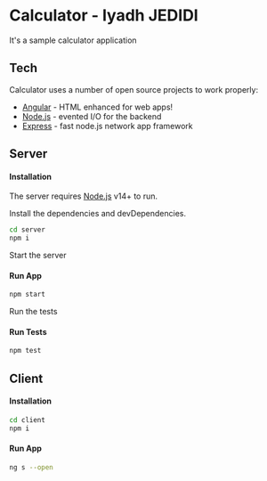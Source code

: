 # Calculator - Iyadh JEDIDI
It's a sample calculator application
## Tech
Calculator uses a number of open source projects to work properly:
- [Angular] - HTML enhanced for web apps!
- [Node.js] - evented I/O for the backend
- [Express] - fast node.js network app framework

## Server
#### Installation
The server requires [Node.js] v14+ to run.

Install the dependencies and devDependencies.
```sh
cd server
npm i
```
Start the server 
#### Run App
```sh
npm start
```
Run the tests
#### Run Tests
```sh
npm test
```

## Client
#### Installation
```sh
cd client
npm i
```

#### Run App
```sh
ng s --open
```


[Node.js]: <https://nodejs.org>
[express]: <http://expressjs.com>
[Angular]: <https://angular.io/>
